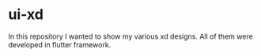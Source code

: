# ui-xd
In this repository I wanted to show my various xd designs.
All of them were developed in flutter framework.
